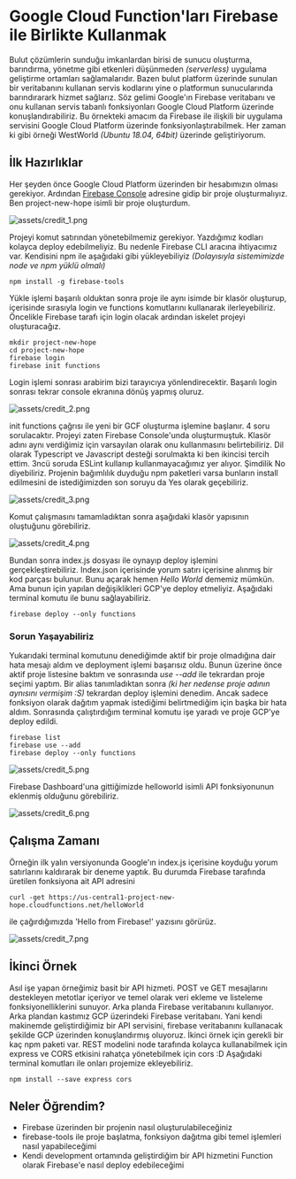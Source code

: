 # Google Cloud Function'ları Firebase ile Birlikte Kullanmak

Bulut çözümlerin sunduğu imkanlardan birisi de sunucu oluşturma, barındırma, yönetme gibi etkenleri düşünmeden _(serverless)_ uygulama geliştirme ortamları sağlamalarıdır. Bazen bulut platform üzerinde sunulan bir veritabanını kullanan servis kodlarını yine o platformun sunucularında barındırarark hizmet sağlarız. Söz gelimi Google'ın Firebase veritabanı ve onu kullanan servis tabanlı fonksiyonları Google Cloud Platform üzerinde konuşlandırabiliriz. Bu örnekteki amacım da Firebase ile ilişkili bir uygulama servisini Google Cloud Platform üzerinde fonksiyonlaştırabilmek. Her zaman ki gibi örneği WestWorld _(Ubuntu 18.04, 64bit)_ üzerinde geliştiriyorum.

## İlk Hazırlıklar

Her şeyden önce Google Cloud Platform üzerinden bir hesabımızın olması gerekiyor. Ardından [Firebase Console](https://console.firebase.google.com/) adresine gidip bir proje oluşturmalıyız. Ben project-new-hope isimli bir proje oluşturdum.

![assets/credit_1.png](assets/credit_1.png)

Projeyi komut satırından yönetebilmemiz gerekiyor. Yazdığımız kodları kolayca deploy edebilmeliyiz. Bu nedenle Firebase CLI aracına ihtiyacımız var. Kendisini npm ile aşağıdaki gibi yükleyebiliyiz _(Dolayısıyla sistemimizde node ve npm yüklü olmalı)_

```
npm install -g firebase-tools
```

Yükle işlemi başarılı olduktan sonra proje ile aynı isimde bir klasör oluşturup, içerisinde sırasıyla login ve functions komutlarını kullanarak ilerleyebiliriz. Öncelikle Firebase tarafı için login olacak ardından iskelet projeyi oluşturacağız.

```
mkdir project-new-hope
cd project-new-hope
firebase login
firebase init functions
```

Login işlemi sonrası arabirim bizi tarayıcıya yönlendirecektir. Başarılı login sonrası tekrar console ekranına dönüş yapmış oluruz.

![assets/credit_2.png](assets/credit_2.png)

init functions çağrısı ile yeni bir GCF oluşturma işlemine başlanır. 4 soru sorulacaktır. Projeyi zaten Firebase Console'unda oluşturmuştuk. Klasör adını aynı verdiğimiz için varsayılan olarak onu kullanmasını belirtebiliriz. Dil olarak Typescript ve Javascript desteği sorulmakta ki ben ikincisi tercih ettim. 3ncü soruda ESLint kullanıp kullanmayacağımız yer alıyor. Şimdilik No diyebiliriz. Projenin bağımlılık duyduğu npm paketleri varsa bunların install edilmesini de istediğimizden son soruyu da Yes olarak geçebiliriz.

![assets/credit_3.png](assets/credit_3.png)

Komut çalışmasını tamamladıktan sonra aşağıdaki klasör yapısının oluştuğunu görebiliriz.

![assets/credit_4.png](assets/credit_4.png)

Bundan sonra index.js dosyası ile oynayıp deploy işlemini gerçekleştirebiliriz. Index.json içerisinde yorum satırı içerisine alınmış bir kod parçası bulunur. Bunu açarak hemen _Hello World_ dememiz mümkün. Ama bunun için yapılan değişiklikleri GCP'ye deploy etmeliyiz. Aşağıdaki terminal komutu ile bunu sağlayabiliriz.

```
firebase deploy --only functions
```

### Sorun Yaşayabiliriz

Yukarıdaki terminal komutunu denediğimde aktif bir proje olmadığına dair hata mesajı aldım ve deployment işlemi başarısız oldu. Bunun üzerine önce aktif proje listesine baktım ve sonrasında _use --add_ ile tekrardan proje seçimi yaptım. Bir alias tanımladıktan sonra _(ki her nedense proje adının aynısını vermişim :S)_ tekrardan deploy işlemini denedim. Ancak sadece fonksiyon olarak dağıtım yapmak istediğimi belirtmediğim için başka bir hata aldım. Sonrasında çalıştırdığım terminal komutu işe yaradı ve proje GCP'ye deploy edildi.

```
firebase list
firebase use --add
firebase deploy --only functions
```

![assets/credit_5.png](assets/credit_5.png)

Firebase Dashboard'una gittiğimizde helloworld isimli API fonksiyonunun eklenmiş olduğunu görebiliriz.

![assets/credit_6.png](assets/credit_6.png)

## Çalışma Zamanı

Örneğin ilk yalın versiyonunda Google'ın index.js içerisine koyduğu yorum satırlarını kaldırarak bir deneme yaptık. Bu durumda Firebase tarafında üretilen fonksiyona ait API adresini 

```
curl -get https://us-central1-project-new-hope.cloudfunctions.net/helloWorld
```

ile çağırdığımızda 'Hello from Firebase!' yazısını görürüz.

![assets/credit_7.png](assets/credit_7.png)

## İkinci Örnek

Asıl işe yapan örneğimiz basit bir API hizmeti. POST ve GET mesajlarını destekleyen metotlar içeriyor ve temel olarak veri ekleme ve listeleme fonksiyonelliklerini sunuyor. Arka planda Firebase veritabanını kullanıyor. Arka plandan kastımız GCP üzerindeki Firebase veritabanı. Yani kendi makinemde geliştirdiğimiz bir API servisini, firebase veritabanını kullanacak şekilde GCP üzerinden konuşlandırmış oluyoruz. İkinci örnek için gerekli bir kaç npm paketi var. REST modelini node tarafında kolayca kullanabilmek için express ve CORS etkisini rahatça yönetebilmek için cors :D Aşağıdaki terminal komutları ile onları projemize ekleyebiliriz.

```
npm install --save express cors
```

## Neler Öğrendim?

- Firebase üzerinden bir projenin nasıl oluşturulabileceğiniz
- firebase-tools ile proje başlatma, fonksiyon dağıtma gibi temel işlemleri nasıl yapabileceğimi
- Kendi development ortamında geliştirdiğim bir API hizmetini Function olarak Firebase'e nasıl deploy edebileceğimi